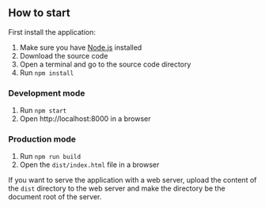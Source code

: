 ## How to start

First install the application:

1. Make sure you have [Node.js](http://nodejs.org) installed
2. Download the source code
3. Open a terminal and go to the source code directory
4. Run `npm install`

### Development mode

1. Run `npm start`
2. Open http://localhost:8000 in a browser

### Production mode

1. Run `npm run build`
2. Open the `dist/index.html` file in a browser

If you want to serve the application with a web server,
upload the content of the `dist` directory to the web server and make the directory be the document root of the server. 
